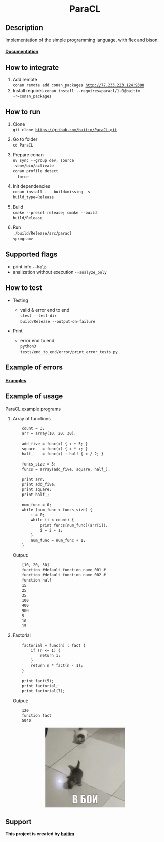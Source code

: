 <h1 align="center">ParaCL</h1>

## Description

 Implementation of the simple programming language, with flex and bison.<br>
 #### [Documentation](https://github.com/baitim/ParaCL/tree/main/docs/ParaCL.pdf)

## How to integrate

1. Add remote <br>
    <code>conan remote add conan_packages http://77.233.223.124:9300</code>
2. Install requires
    <code>conan install --requires=paracl/1.0@baitim -r=conan_packages</code>

## How to run

1. Clone <br>
    <code>git clone https://github.com/baitim/ParaCL.git</code>

2. Go to folder <br>
    <code>cd ParaCL</code>

3. Prepare conan <br>
    <code>uv sync --group dev; source .venv/bin/activate</code><br>
    <code>conan profile detect --force</code>

4. Init dependencies <br>
    <code>conan install . --build=missing -s build_type=Release</code>

5. Build <br>
    <code>cmake --preset release; cmake --build build/Release</code>

6. Run <br>
    <code>./build/Release/src/paracl \<program\></code>

## Supported flags
* print info <code>--help</code>
* analization without execution <code>--analyze_only</code>

## How to test

* Testing
    - valid & error end to end <br>
        <code>ctest --test-dir build/Release --output-on-failure</code>

* Print
    - error end to end <br>
        <code>python3 tests/end_to_end/error/print_error_tests.py</code>

## Example of errors
#### [Examples](https://github.com/baitim/ParaCL/tree/main/images/errors.png)

## Example of usage
ParaCL example programs
1) Array of functions
    ```
        count = 3;
        arr = array(10, 20, 30);

        add_five = func(x) { x + 5; }
        square   = func(x) { x * x; }
        half_    = func(x) : half { x / 2; }

        funcs_size = 3;
        funcs = array(add_five, square, half_);

        print arr;
        print add_five;
        print square;
        print half_;

        num_func = 0;
        while (num_func < funcs_size) {
            i = 0;
            while (i < count) {
                print funcs[num_func](arr[i]);
                i = i + 1;
            }
            num_func = num_func + 1;
        }
    ```
    Output:
    ```
        [10, 20, 30]
        function #default_function_name_001_#
        function #default_function_name_002_#
        function half
        15
        25
        35
        100
        400
        900
        5
        10
        15
    ```

2) Factorial
    ```
        factorial = func(n) : fact {
            if (n <= 1) {
                return 1;
            }
            return n * fact(n - 1);
        }

        print fact(5);
        print factorial;
        print factorial(7);
    ```
    Output:
    ```
        120
        function fact
        5040
    ```

<p align="center"><img src="https://github.com/baitim/ParaCL/blob/main/images/cat.gif" width="50%"></p>

## Support
**This project is created by [baitim](https://t.me/bai_tim)**